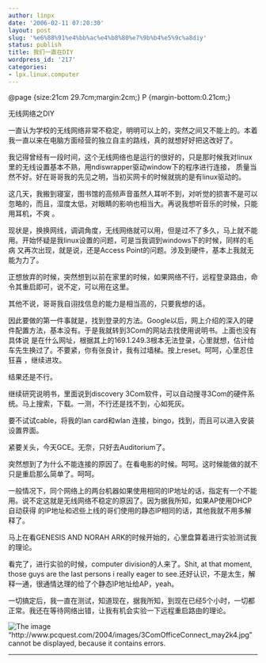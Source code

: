 ```yaml
---
author: linpx
date: '2006-02-11 07:20:30'
layout: post
slug: '%e6%88%91%e4%bb%ac%e4%b8%80%e7%9b%b4%e5%9c%a8diy'
status: publish
title: 我们一直在DIY
wordpress_id: '217'
categories:
- lpx.linux.computer
---
```


@page {size:21cm 29.7cm;margin:2cm;} P {margin-bottom:0.21cm;}

  

无线网络之DIY

  

一直认为学校的无线网络非常不稳定，明明可以上的，突然之间又不能上的。本着我一直以来在电脑方面经营的独立自主的路线，真的就想好好把这改好了。

  

我记得曾经有一段时间，这个无线网络也是运行的很好的，只是那时候我对linux里的无线设置基本不熟，用ndiswrapper驱动window下的程序进行连接，
质量当然不好。好在哥哥我的先见之明，当初买网卡的时候就挑的是有linux驱动的。

  

这几天，我搬到寝室，图书馆的高频声音虽然人耳听不到，对听觉的损害不是可以忽略的，而且，湿度太低，对眼睛的影响也相当大。再说我想听音乐的时候，只能用耳机，不爽
。

  

现状是，换换网线，调调角度，无线网络就可以用，但是过不了多久，马上就不能用。开始怀疑是我linux设置的问题，可是当我调到windows下的时候，同样的毛病
又再次出现，就是说，还是Access Point的问题。涉及到硬件，基本上我就无能为力了。

  

正想放弃的时候，突然想到以前在家里的时候，如果网络不行，远程登录路由，命令其重启即可，说不定，可以用在这里。

  

其他不说，哥哥我自诩找信息的能力是相当高的，只要我想的话。

  

因此要做的第一件事就是，找到登录的方法。Google以后，网上介绍的深入的硬件配置方法，基本没有。于是我就转到3Com的网站去找使用说明书。上面也没有具体说
是在什么网址，根据其上的169.1.249.3根本无法登录，心里就想，估计给车先生换过了。不要紧，你有张良计，我有过墙梯。按上reset。呵呵，心里忍住狂喜
，继续进攻。

  

结果还是不行。

  

继续研究说明书，里面说到discovery 3Com软件，可以自动搜寻3Com的硬件系统。马上搜索，下载。一测，不行还是找不到，心如死灰。

  

要不试试cable，将我的lan card和wlan 连接，bingo，找到，而且可以进入安装设置界面。

紧要关头，今天GCE。无奈，只好去Auditorium了。

  

突然想到了为什么不能连接的原因了。在看电影的时候。呵呵。这时候能做的就不只是重启那么简单了。呵呵。

  

一般情况下，同个网络上的两台机器如果使用相同的IP地址的话，指定有一个不能用。说不定这就是无线网络不稳定的原因了。因为据我所知，如果AP使用DHCP自动获得
的IP地址和迟些上线的哥们使用的静态IP相同的话，其他我就不用多解释了。

  

马上在看GENESIS AND NORAH ARK的时候开始的，心里盘算着进行实验测试我的理论。

看完了，进行实验的时候，computer division的人来了。Shit, at that moment, those guys are the
last persons i really eager to see.还好认识，不是太生，解释一通，很通情达理的给了个静态IP地址给AP，yeah。

  

  

一切搞定后，我一直在测试，知道现在，据我所知，到现在已经5个小时，一切都正常。我还在等待网络出错，让我有机会实验一下远程重启路由的理论。

  

![The image “http://www.pcquest.com/2004/images/3ComOfficeConnect_may2k4.jpg”
cannot be displayed, because it contains
errors.](http://www.pcquest.com/2004/images/3ComOfficeConnect_may2k4.jpg)

  

  

  
****

